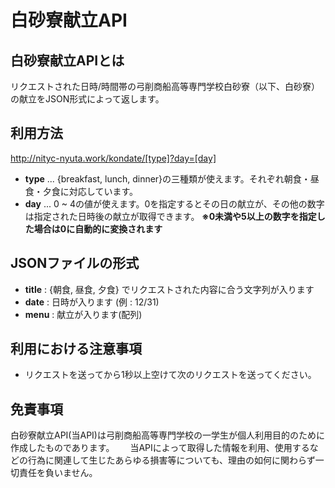 # 白砂寮献立API
## 白砂寮献立APIとは
リクエストされた日時/時間帯の弓削商船高等専門学校白砂寮（以下、白砂寮）の献立をJSON形式によって返します。  

## 利用方法
http://nityc-nyuta.work/kondate/[type]?day=[day]

- **type** ... {breakfast, lunch, dinner}の三種類が使えます。それぞれ朝食・昼食・夕食に対応しています。
- **day**  ... 0 ~ 4の値が使えます。0を指定するとその日の献立が、その他の数字は指定された日時後の献立が取得できます。 **※0未満や5以上の数字を指定した場合は0に自動的に変換されます**

## JSONファイルの形式
- **title** : {朝食, 昼食, 夕食} でリクエストされた内容に合う文字列が入ります
- **date** : 日時が入ります (例 : 12/31)
- **menu** : 献立が入ります(配列)

## 利用における注意事項
- リクエストを送ってから1秒以上空けて次のリクエストを送ってください。

## 免責事項
白砂寮献立API(当API)は弓削商船高等専門学校の一学生が個人利用目的のために作成したものであります。　　
当APIによって取得した情報を利用、使用するなどの行為に関連して生じたあらゆる損害等についても、理由の如何に関わらず一切責任を負いません。　　
